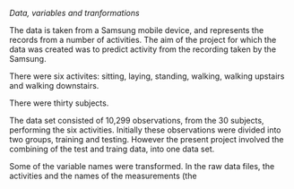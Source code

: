 *Data, variables and tranformations*

The data is taken from a Samsung mobile device, and represents the records from a number of activities.  The aim of the project for which the data was created was to predict activity from the recording taken by the Samsung.

There were six activites: sitting, laying, standing, walking, walking upstairs and walking downstairs.

There were thirty subjects.

The data set consisted of 10,299 observations, from the 30 subjects, performing the six activities.  Initially these observations were divided into two groups, training and testing.  However the present project involved the combining of the test and traing data, into one data set.

Some of the variable names were transformed.  In the raw data files, the activities and the names of the measurements (the 


